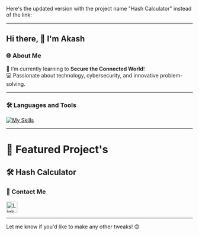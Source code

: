 Here's the updated version with the project name "Hash Calculator" instead of the link:

---

## Hi there, 👋 I'm Akash  

### 🌐 About Me  
🌱 I’m currently learning to **Secure the Connected World**!  
💻 Passionate about technology, cybersecurity, and innovative problem-solving.

---

### 🛠️ Languages and Tools  

[![My Skills](https://skillicons.dev/icons?i=javascript,css,html,python,kotlin,java,c,androidstudio,vscode,figma,github&theme=dark)](https://skillicons.dev)  

---

# 🌟 Featured Project's

🛠️<a href="https://hashcodecalculator.netlify.app" rel="nofollow" target="_blank"  style="text-decoration: none; color: inherit;">
    <strong>Hash Calculator</strong>
</a>
---

### 📱 Contact Me  

[<img src='https://img.shields.io/badge/linkedin-%230077B5.svg?style=for-the-badge&logo=linkedin&logoColor=white' alt='LinkedIn' height='30'>](https://www.linkedin.com/in/akash-madanu/)

---

Let me know if you'd like to make any other tweaks! 😊
